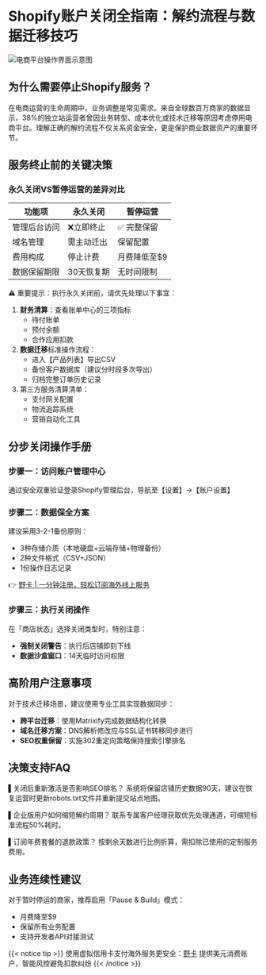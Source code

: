 # Shopify账户关闭全指南：解约流程与数据迁移技巧

![电商平台操作界面示意图](https://via.placeholder.com/800x400)

## 为什么需要停止Shopify服务？
在电商运营的生命周期中，业务调整是常见需求。来自全球数百万商家的数据显示，38%的独立站运营者曾因业务转型、成本优化或技术迁移等原因考虑停用电商平台。理解正确的解约流程不仅关系资金安全，更是保护商业数据资产的重要环节。

## 服务终止前的关键决策
### 永久关闭VS暂停运营的差异对比
| 功能项        | 永久关闭         | 暂停运营         |
|---------------|------------------|------------------|
| 管理后台访问  | ❌立即终止        | ✅ 完整保留       |
| 域名管理      | 需主动迁出       | 保留配置         |
| 费用构成      | 停止计费         | 月费降低至$9     |
| 数据保留期限  | 30天恢复期       | 无时间限制       |

⚠️ 重要提示：执行永久关闭前，请优先处理以下事宜：
1. **财务清算**：查看账单中心的三项指标
   - 待付账单
   - 预付余额
   - 合作应用扣款
2. **数据迁移**标准操作流程：
   - 进入【产品列表】导出CSV
   - 备份客户数据库（建议分时段多次导出）
   - 归档完整订单历史记录
3. 第三方服务清算清单：
   - 支付网关配置
   - 物流追踪系统
   - 营销自动化工具

## 分步关闭操作手册
### 步骤一：访问账户管理中心
通过安全双重验证登录Shopify管理后台，导航至【设置】→【账户设置】

### 步骤二：数据保全方案
建议采用3-2-1备份原则：
- 3种存储介质（本地硬盘+云端存储+物理备份）
- 2种文件格式（CSV+JSON）
- 1份操作日志记录

👉 [野卡 | 一分钟注册，轻松订阅海外线上服务](https://bbtdd.com/yeka)

### 步骤三：执行关闭操作
在「商店状态」选择关闭类型时，特别注意：
- **强制关闭警告**：执行后店铺即刻下线
- **数据沙盒窗口**：14天临时访问权限

## 高阶用户注意事项
对于技术迁移场景，建议使用专业工具实现数据同步：
- **跨平台迁移**：使用Matrixify完成数据结构化转换
- **域名迁移方案**：DNS解析修改应与SSL证书转移同步进行
- **SEO权重保留**：实施302重定向策略保持搜索引擎排名

## 决策支持FAQ
▌关闭后重新激活是否影响SEO排名？
系统将保留店铺历史数据90天，建议在恢复运营时更新robots.txt文件并重新提交站点地图。

▌企业版用户如何缩短解约周期？
联系专属客户经理获取优先处理通道，可缩短标准流程50%耗时。

▌订阅年费套餐的退款政策？
按剩余天数进行比例折算，需扣除已使用的定制服务费用。

## 业务连续性建议
对于暂时停运的商家，推荐启用「Pause & Build」模式：
- 月费降至$9
- 保留所有业务配置
- 支持开发者API对接测试

{{< notice tip >}}
使用虚拟信用卡支付海外服务更安全：[野卡](https://bbtdd.com/yeka) 提供美元消费账户，智能风控避免扣款纠纷
{{< /notice >}}